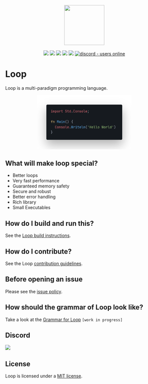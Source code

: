 <p align="center">
  <img style="text-align:center" src="https://avatars.githubusercontent.com/u/83108860?s=400&u=65339db9454ce0a053092a28ab961d7e9139e917&v=4" height="127px" width="128px">
</p>

<div style="text-align:center">

<p align="center">

<img src="https://img.shields.io/github/last-commit/loop-lang/loop?label=Last%20Commit"/>
<img src="https://img.shields.io/github/license/loop-lang/loop?label=License" />
<img src="https://img.shields.io/github/downloads/loop-lang/loop/total?label=Downlaods" />
<img src="https://img.shields.io/github/languages/code-size/loop-lang/loop?label=Code%20Size" />
<img src="https://img.shields.io/github/stars/loop-lang/loop?label=Stars&logo=github" />
<a href="https://discord.gg/4JRxNKMvtb">
  <img src="https://img.shields.io/discord/836863029080752128?color=7389D8&label=Discord&logo=discord&logoColor=ffffff" alt="discord - users online" />
</a>

</p>

</div>

# Loop
Loop is a multi-paradigm programming language.

<p align="center">
  <img style="text-align:center" src="docs/assets/images/code.png" width="60%">
</p>

## What will make loop special?
- Better loops 
- Very fast performance
- Guaranteed memory safety
- Secure and robust
- Better error handling
- Rich library
- Small Executables

## How do I build and run this?

See the [Loop build instructions](docs/BuildInstructions.md).

## How do I contribute?
See the Loop [contribution guidelines](CONTRIBUTING.md).

## Before opening an issue
Please see the [issue policy](CONTRIBUTING.md#issue-policy).

## How should the grammar of Loop look like?
Take a look at the [Grammar for Loop](docs/GRAMMAR.md) `[work in progress]`

## Discord
<a href="https://discord.gg/4JRxNKMvtb"><img src="https://invidget.switchblade.xyz/4JRxNKMvtb"/></a>

## License

Loop is licensed under a [MIT license](LICENSE).

